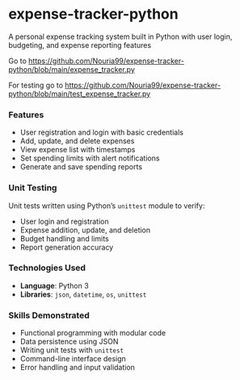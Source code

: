 # expense-tracker-python
A personal expense tracking system built in Python with user login, budgeting, and expense reporting features

Go to https://github.com/Nouria99/expense-tracker-python/blob/main/expense_tracker.py

For testing go to https://github.com/Nouria99/expense-tracker-python/blob/main/test_expense_tracker.py
###  Features

* User registration and login with basic credentials
* Add, update, and delete expenses
* View expense list with timestamps
* Set spending limits with alert notifications
* Generate and save spending reports

###  Unit Testing

Unit tests written using Python’s `unittest` module to verify:

* User login and registration
* Expense addition, update, and deletion
* Budget handling and limits
* Report generation accuracy

### Technologies Used

* **Language**: Python 3
* **Libraries**: `json`, `datetime`, `os`, `unittest`

###  Skills Demonstrated

* Functional programming with modular code
* Data persistence using JSON
* Writing unit tests with `unittest`
* Command-line interface design
* Error handling and input validation
